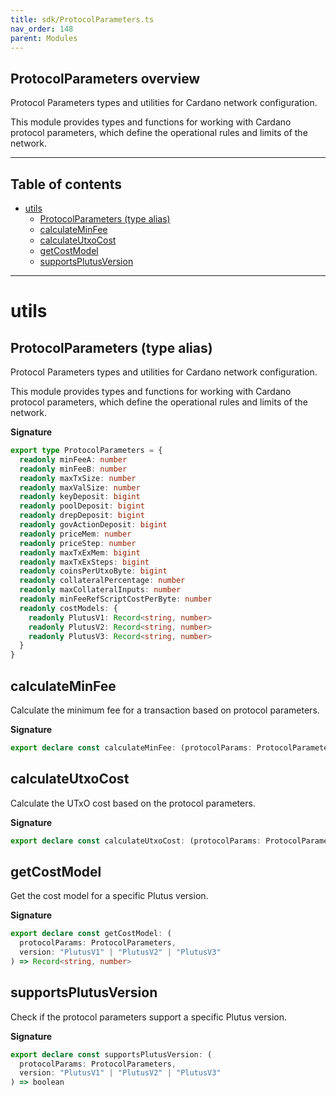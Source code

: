 ```yaml
---
title: sdk/ProtocolParameters.ts
nav_order: 148
parent: Modules
---
```


## ProtocolParameters overview

Protocol Parameters types and utilities for Cardano network configuration.

This module provides types and functions for working with Cardano protocol parameters,
which define the operational rules and limits of the network.

---

<h2 class="text-delta">Table of contents</h2>

- [utils](#utils)
  - [ProtocolParameters (type alias)](#protocolparameters-type-alias)
  - [calculateMinFee](#calculateminfee)
  - [calculateUtxoCost](#calculateutxocost)
  - [getCostModel](#getcostmodel)
  - [supportsPlutusVersion](#supportsplutusversion)

---

# utils

## ProtocolParameters (type alias)

Protocol Parameters types and utilities for Cardano network configuration.

This module provides types and functions for working with Cardano protocol parameters,
which define the operational rules and limits of the network.

**Signature**

```ts
export type ProtocolParameters = {
  readonly minFeeA: number
  readonly minFeeB: number
  readonly maxTxSize: number
  readonly maxValSize: number
  readonly keyDeposit: bigint
  readonly poolDeposit: bigint
  readonly drepDeposit: bigint
  readonly govActionDeposit: bigint
  readonly priceMem: number
  readonly priceStep: number
  readonly maxTxExMem: bigint
  readonly maxTxExSteps: bigint
  readonly coinsPerUtxoByte: bigint
  readonly collateralPercentage: number
  readonly maxCollateralInputs: number
  readonly minFeeRefScriptCostPerByte: number
  readonly costModels: {
    readonly PlutusV1: Record<string, number>
    readonly PlutusV2: Record<string, number>
    readonly PlutusV3: Record<string, number>
  }
}
```

## calculateMinFee

Calculate the minimum fee for a transaction based on protocol parameters.

**Signature**

```ts
export declare const calculateMinFee: (protocolParams: ProtocolParameters, txSize: number) => bigint
```

## calculateUtxoCost

Calculate the UTxO cost based on the protocol parameters.

**Signature**

```ts
export declare const calculateUtxoCost: (protocolParams: ProtocolParameters, utxoSize: number) => bigint
```

## getCostModel

Get the cost model for a specific Plutus version.

**Signature**

```ts
export declare const getCostModel: (
  protocolParams: ProtocolParameters,
  version: "PlutusV1" | "PlutusV2" | "PlutusV3"
) => Record<string, number>
```

## supportsPlutusVersion

Check if the protocol parameters support a specific Plutus version.

**Signature**

```ts
export declare const supportsPlutusVersion: (
  protocolParams: ProtocolParameters,
  version: "PlutusV1" | "PlutusV2" | "PlutusV3"
) => boolean
```
